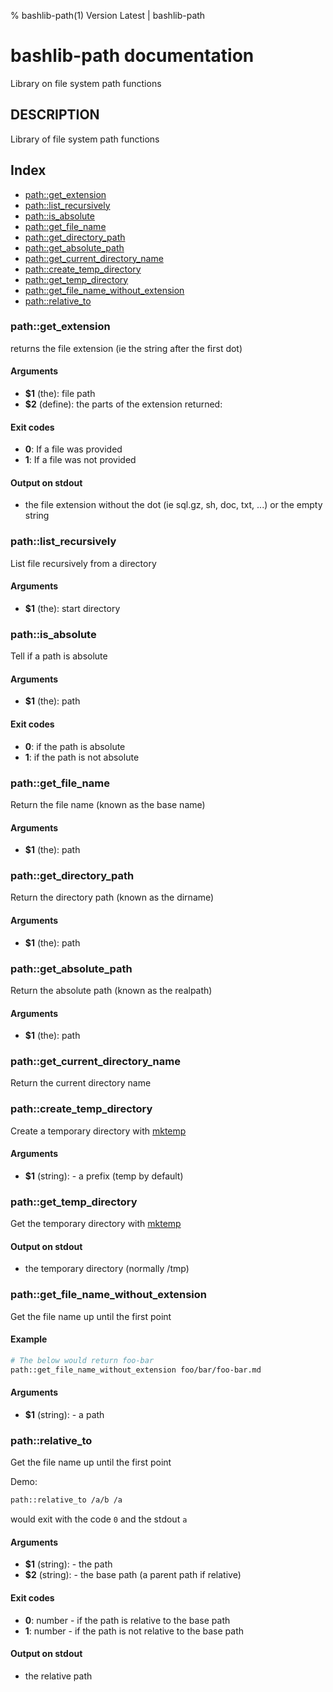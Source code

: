 % bashlib-path(1) Version Latest | bashlib-path
# bashlib-path documentation

Library on file system path functions

## DESCRIPTION

Library of file system path functions

## Index

* [path::get_extension](#pathget_extension)
* [path::list_recursively](#pathlist_recursively)
* [path::is_absolute](#pathis_absolute)
* [path::get_file_name](#pathget_file_name)
* [path::get_directory_path](#pathget_directory_path)
* [path::get_absolute_path](#pathget_absolute_path)
* [path::get_current_directory_name](#pathget_current_directory_name)
* [path::create_temp_directory](#pathcreate_temp_directory)
* [path::get_temp_directory](#pathget_temp_directory)
* [path::get_file_name_without_extension](#pathget_file_name_without_extension)
* [path::relative_to](#pathrelative_to)

### path::get_extension

returns the file extension (ie the string after the first dot)

#### Arguments

* **$1** (the): file path
* **$2** (define): the parts of the extension returned:

#### Exit codes

* **0**: If a file was provided
* **1**: If a file was not provided

#### Output on stdout

* the file extension without the dot (ie sql.gz, sh, doc, txt, ...) or the empty string

### path::list_recursively

List file recursively from a directory

#### Arguments

* **$1** (the): start directory

### path::is_absolute

Tell if a path is absolute

#### Arguments

* **$1** (the): path

#### Exit codes

* **0**: if the path is absolute
* **1**: if the path is not absolute

### path::get_file_name

Return the file name (known as the base name)

#### Arguments

* **$1** (the): path

### path::get_directory_path

Return the directory path (known as the dirname)

#### Arguments

* **$1** (the): path

### path::get_absolute_path

Return the absolute path (known as the realpath)

#### Arguments

* **$1** (the): path

### path::get_current_directory_name

Return the current directory name

### path::create_temp_directory

Create a temporary directory
with [mktemp](http://www.mktemp.org/)

#### Arguments

* **$1** (string): - a prefix (temp by default)

### path::get_temp_directory

Get the temporary directory
with [mktemp](http://www.mktemp.org/)

#### Output on stdout

* the temporary directory (normally /tmp)

### path::get_file_name_without_extension

Get the file name up until the first point

#### Example

```bash
# The below would return foo-bar
path::get_file_name_without_extension foo/bar/foo-bar.md
```

#### Arguments

* **$1** (string): - a path

### path::relative_to

Get the file name up until the first point

Demo:
```bash
path::relative_to /a/b /a
```
would exit with the code `0` and the stdout `a`

#### Arguments

* **$1** (string): - the path
* **$2** (string): - the base path (a parent path if relative)

#### Exit codes

* **0**: number - if the path is relative to the base path
* **1**: number - if the path is not relative to the base path

#### Output on stdout

* the relative path

